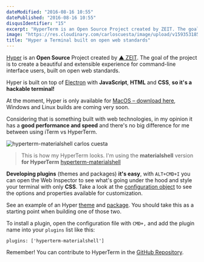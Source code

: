 ```yaml
---
dateModified: "2016-08-16 10:55"
datePublished: "2016-08-16 10:55"
disqusIdentifier: "15"
excerpt: "HyperTerm is an Open Source Project created by ZEIT. The goal of the project is to create a beautiful experience for command-line users."
image: "https://res.cloudinary.com/carloscuesta/image/upload/v1593531857/blog-featured-images/HyperTerm_a_Terminal_built_on_open_web_standards.png"
title: "Hyper a Terminal built on open web standards"
---
```


[Hyper](http://hyper.is) is an **Open Source** Project created by [▲ ZEIT](https://zeit.co/). The goal of the project is to create a beautiful and extensible experience for command-line interface users, built on open web standards.

Hyper is built on top of [Electron](https://github.com/electron/electron) with **JavaScript**, **HTML** and **CSS**, **so it's a hackable terminal!**

At the moment, Hyper is only available for [MacOS – download here](https://hyperterm-updates.now.sh/download/osx), Windows and Linux builds are coming very soon.

Considering that is something built with web technologies, in my opinion it has a **good performance and speed** and there's no big difference for me between using iTerm vs HyperTerm.

![hyperterm-materialshell carlos cuesta](https://res.cloudinary.com/carloscuesta/image/upload/v1471016296/kzmy572isneufvmbz9wt.png)

> This is how my HyperTerm looks. I'm using the **materialshell** version **for HyperTerm** [hyperterm-materialshell](https://github.com/carloscuesta/hyperterm-materialshell)

**Developing plugins** (themes and packages) **it's easy**, with `ALT+CMD+I` you can open the Web Inspector to see what's going under the hood and style your terminal with only **CSS**. Take a look at the [configuration object](https://hyperterm.org/#cfg) to see the options and properties available for customization.

See an example of an Hyper [theme](https://github.com/zeit/hyperpower) and [package](https://github.com/zeit/hyperyellow). You should take this as a starting point when building one of those two.

To install a plugin, open the configuration file with `CMD+,` and add the plugin name into your `plugins` list like this:

```language-javascript
plugins: ['hyperterm-materialshell']
```

Remember! You can contribute to HyperTerm in the [GitHub Repository](https://github.com/zeit/hyper).
